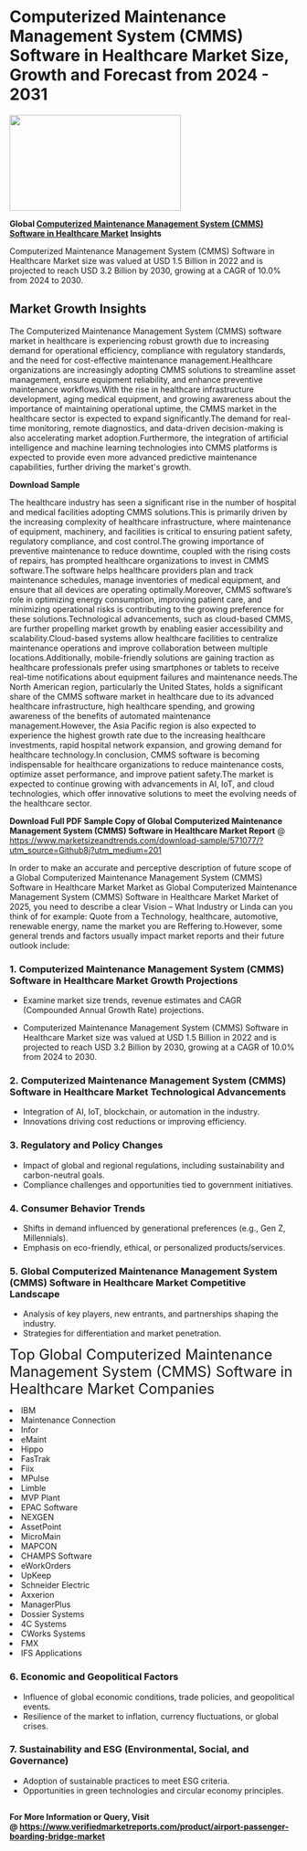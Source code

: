 <H1>Computerized Maintenance Management System (CMMS) Software in Healthcare Market Size, Growth and Forecast from 2024 - 2031</H1><img class="aligncenter size-medium wp-image-584254" src="https://thirdeyenews.in/wp-content/uploads/2024/09/Global-Market-Research-300x168.jpeg" alt="" width="300" height="168" /><p><strong>Global&nbsp;<a href="https://www.marketsizeandtrends.com/download-sample/571077/?utm_source=Github8j?utm_medium=201">Computerized Maintenance Management System (CMMS) Software in Healthcare Market</a> Insights</strong></p><p>Computerized Maintenance Management System (CMMS) Software in Healthcare Market size was valued at USD 1.5 Billion in 2022 and is projected to reach USD 3.2 Billion by 2030, growing at a CAGR of 10.0% from 2024 to 2030.</p><p><h2>Market Growth Insights</h2> <p>The Computerized Maintenance Management System (CMMS) software market in healthcare is experiencing robust growth due to increasing demand for operational efficiency, compliance with regulatory standards, and the need for cost-effective maintenance management.Healthcare organizations are increasingly adopting CMMS solutions to streamline asset management, ensure equipment reliability, and enhance preventive maintenance workflows.With the rise in healthcare infrastructure development, aging medical equipment, and growing awareness about the importance of maintaining operational uptime, the CMMS market in the healthcare sector is expected to expand significantly.The demand for real-time monitoring, remote diagnostics, and data-driven decision-making is also accelerating market adoption.Furthermore, the integration of artificial intelligence and machine learning technologies into CMMS platforms is expected to provide even more advanced predictive maintenance capabilities, further driving the market's growth.</p> <p><strong>Download Sample</strong></p> <p>The healthcare industry has seen a significant rise in the number of hospital and medical facilities adopting CMMS solutions.This is primarily driven by the increasing complexity of healthcare infrastructure, where maintenance of equipment, machinery, and facilities is critical to ensuring patient safety, regulatory compliance, and cost control.The growing importance of preventive maintenance to reduce downtime, coupled with the rising costs of repairs, has prompted healthcare organizations to invest in CMMS software.The software helps healthcare providers plan and track maintenance schedules, manage inventories of medical equipment, and ensure that all devices are operating optimally.Moreover, CMMS software’s role in optimizing energy consumption, improving patient care, and minimizing operational risks is contributing to the growing preference for these solutions.Technological advancements, such as cloud-based CMMS, are further propelling market growth by enabling easier accessibility and scalability.Cloud-based systems allow healthcare facilities to centralize maintenance operations and improve collaboration between multiple locations.Additionally, mobile-friendly solutions are gaining traction as healthcare professionals prefer using smartphones or tablets to receive real-time notifications about equipment failures and maintenance needs.The North American region, particularly the United States, holds a significant share of the CMMS software market in healthcare due to its advanced healthcare infrastructure, high healthcare spending, and growing awareness of the benefits of automated maintenance management.However, the Asia Pacific region is also expected to experience the highest growth rate due to the increasing healthcare investments, rapid hospital network expansion, and growing demand for healthcare technology.In conclusion, CMMS software is becoming indispensable for healthcare organizations to reduce maintenance costs, optimize asset performance, and improve patient safety.The market is expected to continue growing with advancements in AI, IoT, and cloud technologies, which offer innovative solutions to meet the evolving needs of the healthcare sector.</p> <p><span class=""><strong>Download Full PDF Sample Copy of Global Computerized Maintenance Management System (CMMS) Software in Healthcare Market Report</strong> @ <a href="https://www.marketsizeandtrends.com/download-sample/571077/?utm_source=Github8j?utm_medium=201" target="_blank">https://www.marketsizeandtrends.com/download-sample/571077/?utm_source=Github8j?utm_medium=201</a></span></p><p>In order to make an accurate and perceptive description of future scope of a Global&nbsp;Computerized Maintenance Management System (CMMS) Software in Healthcare Market Market as Global&nbsp;Computerized Maintenance Management System (CMMS) Software in Healthcare Market Market of 2025, you need to describe a clear Vision &ndash; What Industry or Linda can you think of for example: Quote from a Technology, healthcare, automotive, renewable energy, name the market you are Reffering to.However, some general trends and factors usually impact market reports and their future outlook include:</p><h3>1.&nbsp;<strong>Computerized Maintenance Management System (CMMS) Software in Healthcare Market Growth Projections</strong></h3><ul><li>Examine market size trends, revenue estimates and CAGR (Compounded Annual Growth Rate) projections.</li><li><p>Computerized Maintenance Management System (CMMS) Software in Healthcare Market size was valued at USD 1.5 Billion in 2022 and is projected to reach USD 3.2 Billion by 2030, growing at a CAGR of 10.0% from 2024 to 2030.</p></li></ul><h3>2.&nbsp;<strong>Computerized Maintenance Management System (CMMS) Software in Healthcare Market Technological Advancements</strong></h3><ul><li>Integration of AI, IoT, blockchain, or automation in the industry.</li><li>Innovations driving cost reductions or improving efficiency.</li></ul><h3>3.&nbsp;<strong>Regulatory and Policy Changes</strong></h3><ul><li>Impact of global and regional regulations, including sustainability and carbon-neutral goals.</li><li>Compliance challenges and opportunities tied to government initiatives.</li></ul><h3>4.&nbsp;<strong>Consumer Behavior Trends</strong></h3><ul><li>Shifts in demand influenced by generational preferences (e.g., Gen Z, Millennials).</li><li>Emphasis on eco-friendly, ethical, or personalized products/services.</li></ul><h3>5.&nbsp;<strong>Global Computerized Maintenance Management System (CMMS) Software in Healthcare Market Competitive Landscape</strong></h3><ul><li>Analysis of key players, new entrants, and partnerships shaping the industry.</li><li>Strategies for differentiation and market penetration.</li></ul><p data-pm-slice="1 1 []"><span style="color: inherit; font-family: inherit; font-size: 25px;">Top Global Computerized Maintenance Management System (CMMS) Software in Healthcare Market Companies</span></p><div class="" data-test-id=""><p><li>IBM</li><li> Maintenance Connection</li><li> Infor</li><li> eMaint</li><li> Hippo</li><li> FasTrak</li><li> Fiix</li><li> MPulse</li><li> Limble</li><li> MVP Plant</li><li> EPAC Software</li><li> NEXGEN</li><li> AssetPoint</li><li> MicroMain</li><li> MAPCON</li><li> CHAMPS Software</li><li> eWorkOrders</li><li> UpKeep</li><li> Schneider Electric</li><li> Axxerion</li><li> ManagerPlus</li><li> Dossier Systems</li><li> 4C Systems</li><li> CWorks Systems</li><li> FMX</li><li> IFS Applications</li></p></div><h3>6.&nbsp;<strong>Economic and Geopolitical Factors</strong></h3><ul><li>Influence of global economic conditions, trade policies, and geopolitical events.</li><li>Resilience of the market to inflation, currency fluctuations, or global crises.</li></ul><h3>7.&nbsp;<strong>Sustainability and ESG (Environmental, Social, and Governance)</strong></h3><ul><li>Adoption of sustainable practices to meet ESG criteria.</li><li>Opportunities in green technologies and circular economy principles.</li></ul><h2><strong style="font-size: 14px;">For More Information or Query, Visit @&nbsp;</strong><a style="background-color: #ffffff; font-size: 14px;" href="https://www.marketsizeandtrends.com/report/computerized-maintenance-management-system-cmms-software-in-healthcare-market/" target="_blank">https://www.verifiedmarketreports.com/product/airport-passenger-boarding-bridge-market</a></h2>
